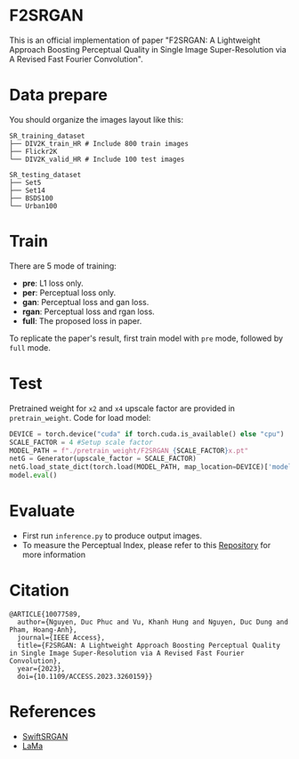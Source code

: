 # F2SRGAN
This is an official implementation of paper "F2SRGAN: A Lightweight Approach Boosting Perceptual Quality in Single Image Super-Resolution via A Revised Fast Fourier Convolution".

# Data prepare
You should organize the images layout like this:

```shell
SR_training_dataset
├── DIV2K_train_HR # Include 800 train images
├── Flickr2K
└── DIV2K_valid_HR # Include 100 test images

SR_testing_dataset
├── Set5
├── Set14
├── BSDS100
└── Urban100
```

# Train
There are 5 mode of training:
- **pre**: L1 loss only.
- **per**: Perceptual loss only.
- **gan**: Perceptual loss and gan loss.
- **rgan**: Perceptual loss and rgan loss.
- **full**: The proposed loss in paper.  

To replicate the paper's result, first train model with `pre` mode, followed by `full` mode.

# Test
Pretrained weight for `x2` and `x4` upscale factor are provided in `pretrain_weight`. Code for load model:
```python
DEVICE = torch.device("cuda" if torch.cuda.is_available() else "cpu")
SCALE_FACTOR = 4 #Setup scale factor
MODEL_PATH = f"./pretrain_weight/F2SRGAN_{SCALE_FACTOR}x.pt"
netG = Generator(upscale_factor = SCALE_FACTOR)
netG.load_state_dict(torch.load(MODEL_PATH, map_location=DEVICE)['model'])
model.eval()
```

# Evaluate
- First run `inference.py` to produce output images.
- To measure the Perceptual Index, please refer to this [Repository](https://github.com/roimehrez/PIRM2018) for more information

# Citation
```
@ARTICLE{10077589,  
  author={Nguyen, Duc Phuc and Vu, Khanh Hung and Nguyen, Duc Dung and Pham, Hoang-Anh},  
  journal={IEEE Access},  
  title={F2SRGAN: A Lightweight Approach Boosting Perceptual Quality in Single Image Super-Resolution via A Revised Fast Fourier Convolution},    
  year={2023},  
  doi={10.1109/ACCESS.2023.3260159}}
```

# References
- [SwiftSRGAN](https://github.com/Koushik0901/Swift-SRGAN)
- [LaMa](https://github.com/advimman/lama)
